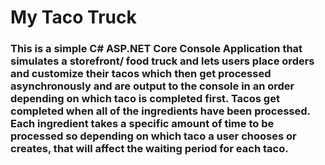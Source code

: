 # My Taco Truck

### This is a simple C# ASP.NET Core Console Application that simulates a storefront/ food truck and lets users place orders and customize their tacos which then get processed asynchronously and are output to the console in an order depending on which taco is completed first. Tacos get completed when all of the ingredients have been processed. Each ingredient takes a specific amount of time to be processed so depending on which taco a user chooses or creates, that will affect the waiting period for each taco.
